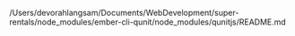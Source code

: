 /Users/devorahlangsam/Documents/WebDevelopment/super-rentals/node_modules/ember-cli-qunit/node_modules/qunitjs/README.md